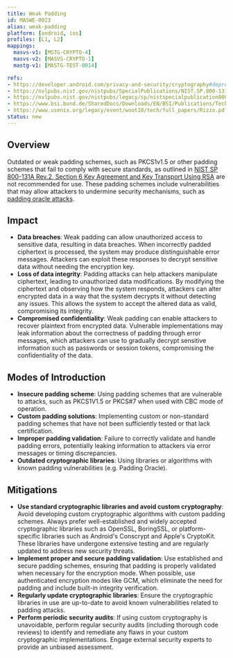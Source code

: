 ```yaml
---
title: Weak Padding
id: MASWE-0023
alias: weak-padding
platform: [android, ios]
profiles: [L1, L2]
mappings:
  masvs-v1: [MSTG-CRYPTO-4]
  masvs-v2: [MASVS-CRYPTO-1]
  mastg-v1: [MASTG-TEST-0014]

refs:
- https://developer.android.com/privacy-and-security/cryptography#deprecated-functionality
- https://nvlpubs.nist.gov/nistpubs/SpecialPublications/NIST.SP.800-131Ar2.pdf
- https://nvlpubs.nist.gov/nistpubs/legacy/sp/nistspecialpublication800-38a.pdf
- https://www.bsi.bund.de/SharedDocs/Downloads/EN/BSI/Publications/TechGuidelines/TG02102/BSI-TR-02102-1.pdf?__blob=publicationFile
- https://www.usenix.org/legacy/event/woot10/tech/full_papers/Rizzo.pdf
status: new
---
```


## Overview

Outdated or weak padding schemes, such as PKCS1v1.5 or other padding schemes that fail to comply with secure standards, as outlined in [NIST SP 800-131A Rev.2, Section 6 Key Agreement and Key Transport Using RSA](https://nvlpubs.nist.gov/nistpubs/SpecialPublications/NIST.SP.800-131Ar2.pdf) are not recommended for use. These padding schemes include vulnerabilities that may allow attackers to undermine security mechanisms, such as [padding oracle attacks](https://www.usenix.org/legacy/event/woot10/tech/full_papers/Rizzo.pdf).

## Impact

- **Data breaches**: Weak padding can allow unauthorized access to sensitive data, resulting in data breaches. When incorrectly padded ciphertext is processed, the system may produce distinguishable error messages. Attackers can exploit these responses to decrypt sensitive data without needing the encryption key.
- **Loss of data integrity**: Padding attacks can help attackers manipulate ciphertext, leading to unauthorized data modifications. By modifying the ciphertext and observing how the system responds, attackers can alter encrypted data in a way that the system decrypts it without detecting any issues. This allows the system to accept the altered data as valid, compromising its integrity.
- **Compromised confidentiality**: Weak padding can enable attackers to recover plaintext from encrypted data. Vulnerable implementations may leak information about the correctness of padding through error messages, which attackers can use to gradually decrypt sensitive information such as passwords or session tokens, compromising the confidentiality of the data.

## Modes of Introduction

- **Insecure padding scheme**: Using padding schemes that are vulnerable to attacks, such as PKCS1V1.5 or PKCS#7 when used with CBC mode of operation.
- **Custom padding solutions**: Implementing custom or non-standard padding schemes that have not been sufficiently tested or that lack certification.
- **Improper padding validation**: Failure to correctly validate and handle padding errors, potentially leaking information to attackers via error messages or timing discrepancies.
- **Outdated cryptographic libraries**: Using libraries or algorithms with known padding vulnerabilities (e.g. Padding Oracle).

## Mitigations

- **Use standard cryptographic libraries and avoid custom cryptography**: Avoid developing custom cryptographic algorithms with custom padding schemes. Always prefer well-established and widely accepted cryptographic libraries such as OpenSSL, BoringSSL, or platform-specific libraries such as Android's Conscrypt and Apple's CryptoKit. These libraries have undergone extensive testing and are regularly updated to address new security threats.
- **Implement proper and secure padding validation**: Use established and secure padding schemes, ensuring that padding is properly validated when necessary for the encryption mode. When possible, use authenticated encryption modes like GCM, which eliminate the need for padding and include built-in integrity verification.
- **Regularly update cryptographic libraries**: Ensure the cryptographic libraries in use are up-to-date to avoid known vulnerabilities related to padding attacks.
- **Perform periodic security audits**: If using custom cryptography is unavoidable, perform regular security audits (including thorough code reviews) to identify and remediate any flaws in your custom cryptographic implementations. Engage external security experts to provide an unbiased assessment.
